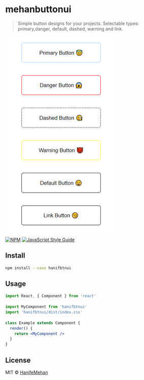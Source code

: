 # mehanbuttonui

> Simple button designs for your projects. Selectable types: primary,danger, default, dashed, warning and link.

![Preview](../src/img/btn.png)

[![NPM](https://img.shields.io/npm/v/hanifbtnui.svg)](https://www.npmjs.com/package/hanifbtnui) [![JavaScript Style Guide](https://img.shields.io/badge/code_style-standard-brightgreen.svg)](https://standardjs.com)

## Install

```bash
npm install --save hanifbtnui
```

## Usage

```jsx
import React, { Component } from 'react'

import MyComponent from 'hanifbtnui'
import 'hanifbtnui/dist/index.css'

class Example extends Component {
  render() {
    return <MyComponent />
  }
}
```

## License

MIT © [HanifeMehan](https://github.com/HanifeMehan)
